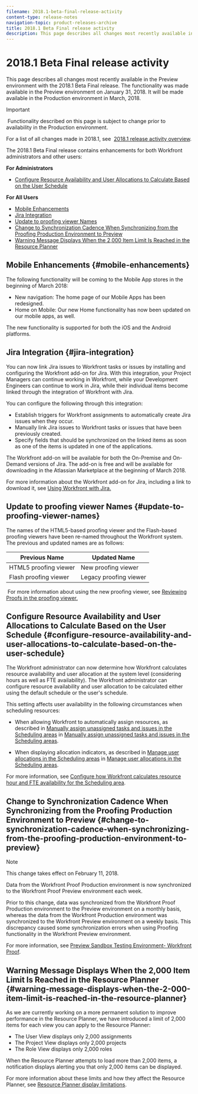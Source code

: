 ```yaml
---
filename: 2018.1-beta-final-release-activity
content-type: release-notes
navigation-topic: product-releases-archive
title: 2018.1 Beta Final release activity
description: This page describes all changes most recently available in the Preview environment with the 2018.1 Beta Final release. The functionality was made available in the Preview environment on January 31, 2018. It will be made available in the Production environment in March, 2018.
---
```


# 2018.1 Beta Final release activity

This page describes all changes most recently available in the Preview environment with the 2018.1 Beta Final release.&nbsp;The functionality was made available in the Preview environment on January 31, 2018. It will be made available in&nbsp;the Production environment in March, 2018.

>[!IMPORTANT]
>
>&nbsp;Functionality described on this page is subject to change prior to availability in the Production environment.

For a list of all changes made in 2018.1, see&nbsp; [2018.1 release activity overview](../../../../product-announcements/product-releases/quarterly-release-archive/2018.1-release-activity/2018.1-release-activity-overview.md).

The 2018.1 Beta Final release contains enhancements for both Workfront administrators and other users:

**For Administrators**

* [Configure Resource Availability and User Allocations to Calculate Based on the User Schedule](#configure-resource-availability-and-user-allocations-to-calculate-based-on-the-user-schedule)

**For All Users**

* [Mobile Enhancements](#mobile-enhancements) 
* [Jira Integration](#jira-integration) 
* [Update to proofing viewer Names](#update-to-proofing-viewer-names) 
* [Change to Synchronization Cadence When Synchronizing from the Proofing Production Environment to Preview](#change-to-synchronization-cadence-when-synchronizing-from-the-proofing-production-environment-to-preview) 
* [Warning Message Displays When the 2,000 Item Limit Is Reached in the Resource Planner](#warning-message-displays-when-the-2-000-item-limit-is-reached-in-the-resource-planner)

## Mobile Enhancements {#mobile-enhancements}

The following functionality will be coming to the Mobile App stores in the beginning of March 2018:

* New navigation: The home page of our Mobile Apps has been redesigned.
* Home on Mobile: Our new Home functionality has now been updated on our mobile apps, as well.

The new functionality is supported for both the iOS and the Android platforms.

## Jira Integration {#jira-integration}

You can now link Jira issues to Workfront tasks or issues by installing and configuring the Workfront add-on for Jira. With this integration, your Project Managers can continue working in Workfront, while your Development Engineers can continue to work in Jira, while their individual items become linked through the integration of Workfront with Jira.

You can configure the following through this integration:

* Establish triggers for Workfront assignments to automatically create Jira issues when they occur.
* Manually link Jira issues to Workfront tasks or issues that have been previously created.
* Specify fields that should be synchronized on the linked items as soon as one of the items is updated in one of the applications.

The Workfront add-on will be available for both the On-Premise and On-Demand versions of Jira. The add-on is free and will be available for downloading in the Atlassian Marketplace at the beginning of March 2018.

For more information about the Workfront add-on for Jira, including a link to download it, see [Using Workfront with Jira.](https://support.workfront.com/hc/en-us/sections/115001130053)

## Update to proofing viewer Names {#update-to-proofing-viewer-names}

The names of the HTML5-based proofing viewer and the Flash-based proofing viewers have been re-named throughout the Workfront system. The previous and updated names are as follows:&nbsp;

| **Previous Name** |**Updated Name** |
|---|---|
| HTML5 proofing viewer |New proofing viewer |
| Flash proofing viewer |Legacy proofing viewer |

&nbsp;For more information about using the new proofing viewer, see [Reviewing Proofs in the proofing viewer.](https://support.workfront.com/hc/en-us/sections/115000275214)

## Configure Resource Availability and User Allocations to Calculate Based on the User Schedule {#configure-resource-availability-and-user-allocations-to-calculate-based-on-the-user-schedule}

The Workfront administrator can now determine how Workfront calculates resource availability and user allocation at the system level (considering hours as well as FTE availability). The Workfront administrator can configure resource availability and user allocation to be calculated either using the default schedule or the user's schedule.

This setting affects user availability in the following circumstances when scheduling resources:

* When allowing Workfront to automatically assign resources, as described in [Manually assign unassigned tasks and issues in the Scheduling areas](../../../../resource-mgmt/resource-scheduling/manually-assign-items-scheduling-areas.md) in [Manually assign unassigned tasks and issues in the Scheduling areas](../../../../resource-mgmt/resource-scheduling/manually-assign-items-scheduling-areas.md).

* When displaying allocation indicators, as described in [Manage user allocations in the Scheduling areas](../../../../resource-mgmt/resource-scheduling/manage-allocations-scheduling-areas.md) in [Manage user allocations in the Scheduling areas](../../../../resource-mgmt/resource-scheduling/manage-allocations-scheduling-areas.md).

For more information, see [Configure how Workfront calculates resource hour and FTE availability for the Scheduling area](../../../../resource-mgmt/resource-scheduling/calculate-hours-fte-scheduling-area.md).

## Change to Synchronization Cadence When Synchronizing from the Proofing Production Environment to Preview {#change-to-synchronization-cadence-when-synchronizing-from-the-proofing-production-environment-to-preview}

>[!NOTE]
>
>This change takes effect on February 11, 2018.

Data from the Workfront Proof Production environment is now synchronized to the Workfront Proof Preview environment each week.

Prior to this change, data was synchronized from the Workfront Proof Production environment to the Preview environment on a monthly basis, whereas the data from the Workfront Production environment was synchronized to the Workfront Preview environment on a weekly basis. This discrepancy caused some synchronization errors when using Proofing functionality in the Workfront Preview environment.&nbsp;

For more information, see [Preview Sandbox Testing Environment- Workfront Proof](../../../../workfront-proof/wp-getstarted/system-information/preview-sandbox.md).&nbsp;

## Warning Message Displays When the 2,000 Item Limit Is Reached in the Resource Planner {#warning-message-displays-when-the-2-000-item-limit-is-reached-in-the-resource-planner}

As we are currently working on a more permanent solution to improve performance in the Resource Planner, we have introduced a limit of 2,000 items for each view you can apply to the Resource Planner:

* The User View displays only 2,000 assignments
* The Project View displays only 2,000 projects
* The Role View displays only 2,000 roles

When the Resource Planner attempts to load more than 2,000 items, a notification displays alerting you that only 2,000 items can be displayed.

For more information about these limits and how they affect the Resource Planner, see [Resource Planner display limitations](../../../../resource-mgmt/resource-planning/resource-planner-display-limitations.md).

<!--
<p data-mc-conditions="QuicksilverOrClassic.Draft mode">To participate in our beta program for the Resource Planner performance, see <a href="../../../../product-announcements/betas/resource-planner-performance-beta.md" class="MCXref xref">Resource Planner performance beta </a>.</p>
-->

